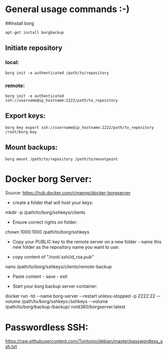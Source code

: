 # General usage commands :-)

##Install borg
```ssh
apt-get install borgbackup
```
## Initiate repository
### local:  
```ssh
borg init -e authenticated /path/to/repository  
```
### remote:  
```ssh
borg init -e authenticated ssh://username@ip_hostname:2222/path/to_repository
```

## Export keys: 
```ssh
borg key export ssh://username@ip_hostname:2222/path/to_repository /root/borg-key
```

## Mount backups:
```ssh
borg mount /path/to/repository /path/to/mountpoint
```

# Docker borg Server:

Source: https://hub.docker.com/r/mannp/docker-borgserver

- create a folder that will host your keys:

mkdir -p /path/to/borg/sshkeys/clients

- Ensure correct rights on folder:

chown 1000:1000 /path/to/borg/sshkeys

- Copy your PUBLIC key to the remote server on a new folder - name this new folder as the repository name you want to use:

- copy content of "/root/.ssh/id_rsa.pub"

nano /path/to/borg/sshkeys/clients/remote-backup

- Paste content - save - exit

- Start your borg backup server container:

docker run -td --name borg-server --restart unless-stopped -p 2222:22 --volume /path/to/borg/sshkeys:/sshkeys --volume /path/to/borg/backup:/backup/ nold360/borgserver:latest


# Passwordless SSH:

https://raw.githubusercontent.com/Tontonjo/debian/master/passwordless_ssh.txt

